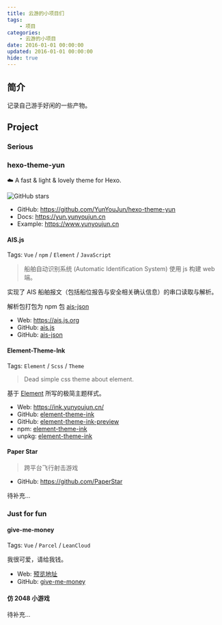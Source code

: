 ```yaml
---
title: 云游的小项目们
tags:
    - 项目
categories:
    - 云游的小项目
date: 2016-01-01 00:00:00
updated: 2016-01-01 00:00:00
hide: true
---
```


## 简介

记录自己游手好闲的一些产物。

<!-- more -->

## Project

### Serious

### hexo-theme-yun

☁️ A fast & light & lovely theme for Hexo.

![GitHub stars](https://img.shields.io/github/stars/YunYouJun/hexo-theme-yun?style=social)

-   GitHub: <https://github.com/YunYouJun/hexo-theme-yun>
-   Docs: <https://yun.yunyoujun.cn>
-   Example: <https://www.yunyoujun.cn>

#### AIS.js

Tags: `Vue` / `npm` / `Element` / `JavaScript`

> 船舶自动识别系统 (Automatic Identification System) 使用 js 构建 web 端。

实现了 AIS 船舶报文（包括船位报告与安全相关确认信息）的串口读取与解析。

解析包打包为 npm 包 [ais-json](https://www.npmjs.com/package/ais-json)

-   Web: <https://ais.js.org>
-   GitHub: [ais.js](https://github.com/YunYouJun/ais.js)
-   GitHub: [ais-json](https://github.com/YunYouJun/ais-json)

#### Element-Theme-Ink

Tags: `Element` / `Scss` / `Theme`

> Dead simple css theme about element.

基于 [Element](https://github.com/ElemeFE/element) 所写的极简主题样式。

-   Web: <https://ink.yunyoujun.cn/>
-   GitHub: [element-theme-ink](https://github.com/YunYouJun/element-theme-ink)
-   GitHub: [element-theme-ink-preview](https://github.com/YunYouJun/element-theme-ink-preview)
-   npm: [element-theme-ink](https://www.npmjs.com/package/element-theme-ink)
-   unpkg: [element-theme-ink](https://unpkg.com/element-theme-ink)

#### Paper Star

> 跨平台飞行射击游戏

-   GitHub: <https://github.com/PaperStar>

待补充...

### Just for fun

#### give-me-money

Tags: `Vue` / `Parcel` / `LeanCloud`

我很可爱，请给我钱。

-   Web: [预览地址](https://yunyoujun.github.io/give-me-money/)
-   GitHub: [give-me-money](https://github.com/YunYouJun/give-me-money)

#### 仿 2048 小游戏

待补充...
